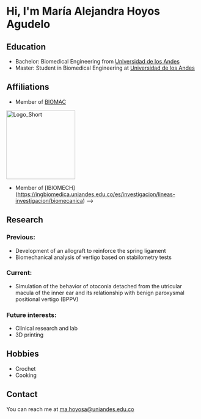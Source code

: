 # Hi, I'm María Alejandra Hoyos Agudelo

<!-- A short sentence that can  describe who you are -->

<!-- All of your education background -->
## Education

- Bachelor: Biomedical Engineering from [Universidad de los Andes](https://uniandes.edu.co/)
- Master: Student in Biomedical Engineering at [Universidad de los Andes](https://uniandes.edu.co/)

<!-- While BIOMAC is our common group, the collaboration between groups and affiliations are encourage -->
## Affiliations

- Member of [BIOMAC](https://github.com/biomac-lab)


<img width="180" alt="Logo_Short" src="https://user-images.githubusercontent.com/73041689/218108873-dd5daaaa-2874-43d3-a089-8403dda3e18f.png">

- Member of [IBIOMECH] (https://ingbiomedica.uniandes.edu.co/es/investigacion/lineas-investigacion/biomecanica) -->


<!-- Showing what you work on, lets other collaborate with you -->
## Research

### Previous:

- Development of an allograft to reinforce the spring ligament
- Biomechanical analysis of vertigo based on stabilometry tests

### Current:

- Simulation of the behavior of otoconia detached from the utricular macula of the inner ear and its relationship with benign paroxysmal positional vertigo (BPPV)

<!-- Topics that you haven't research yet but are intriguing to you -->
### Future interests:

- Clinical research and lab
- 3D printing


<!-- Because we are humans before researchers -->
## Hobbies

- Crochet
- Cooking


## Contact

You can reach me at <ma.hoyosa@uniandes.edu.co>

